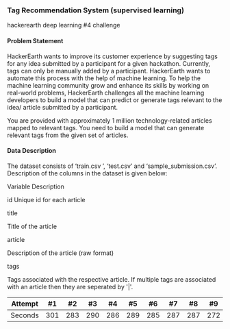 ### Tag Recommendation System (supervised learning)
hackerearth deep learning #4 challenge

#### Problem Statement
HackerEarth wants to improve its customer experience by suggesting tags for any idea submitted by a participant for a given hackathon. Currently, tags can only be manually added by a participant. HackerEarth wants to automate this process with the help of machine learning. To help the machine learning community grow and enhance its skills by working on real-world problems, HackerEarth challenges all the machine learning developers to build a model that can predict or generate tags relevant to the idea/ article submitted by a participant.

You are provided with approximately 1 million technology-related articles mapped to relevant tags. You need to build a model that can generate relevant tags from the given set of articles.

#### Data Description

The dataset consists of ‘train.csv ’, ‘test.csv’ and ‘sample_submission.csv’. Description of the columns in the dataset is given below:

Variable Description

id Unique id for each article

title

Title of the article

article

Description of the article (raw format)

tags

Tags associated with the respective article. If multiple tags are associated with an article then they are seperated by '|'.  

Attempt | #1 | #2 | #3 | #4 | #5 | #6 | #7 | #8 | #9 | #10 | #11
--- | --- | --- | --- |--- |--- |--- |--- |--- |--- |--- |---
Seconds | 301 | 283 | 290 | 286 | 289 | 285 | 287 | 287 | 272 | 276 | 269